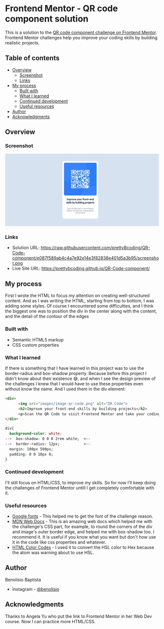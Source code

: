 # Frontend Mentor - QR code component solution

This is a solution to the [QR code component challenge on Frontend Mentor](https://www.frontendmentor.io/challenges/qr-code-component-iux_sIO_H). Frontend Mentor challenges help you improve your coding skills by building realistic projects.

## Table of contents

- [Overview](#overview)
  - [Screenshot](#screenshot)
  - [Links](#links)
- [My process](#my-process)
  - [Built with](#built-with)
  - [What I learned](#what-i-learned)
  - [Continued development](#continued-development)
  - [Useful resources](#useful-resources)
- [Author](#author)
- [Acknowledgments](#acknowledgments)


## Overview

### Screenshot

![My solution preview](https://raw.githubusercontent.com/prettyBcoding/QR-Code-component/2daec1900755b1952c71c7ef82793de81c3e2322/screenshot.png)


### Links

- Solution URL: https://raw.githubusercontent.com/prettyBcoding/QR-Code-component/e087f589ab4c4a7e92e14e3f82838e401d5a3b95/screenshot.png
- Live Site URL: https://prettybcoding.github.io/QR-Code-component/

## My process

First I wrote the HTML to focus my attention on creating well-structured content. And as I was writing the HTML, starting from top to bottom, I was adding some styles. Of course I encountered some difficulties, and I think the biggest one was to position the div in the center along with the content, and the detail of the contour of the edges

### Built with

- Semantic HTML5 markup
- CSS custom properties

### What I learned

If there is something that I have learned in this project was to use the border-radius and box-shadow property. Because before this project I didn't know about their existence 😅, and when I see the design preview of the challenges I knew that I would have to use these properties even without know the name. And I used them in the div element:

```html
<div>
      <img src="images/image-qr-code.png" alt="QR Code">
      <h2>Improve your front-end skills by building projects</h2>
      <p>Scan the QR Code to visit Frontend Mentor and take your coding skills to the next level</p>
</div>
```

```css
div{
  background-color: white;
-->  box-shadow: 0 0 0 2rem white;  <--
-->  border-radius: 12px;           <--
  margin: 100px 500px;
  padding: 0 0 10px 0;
}
```

### Continued development

I'll still focus on HTML/CSS, to improve my skills. So for now I'll keep doing the challenges of Frontend Mentor untill I get  completely comfortable with it.

### Useful resources

- [Google fonts](https://fonts.google.com/specimen/Outfit) - This helped me to get the font of the challenge reason.
- [MDN Web Docs](https://developer.mozilla.org/en-US/docs) - This is an amazing web docs which helped me with the challenge's CSS part, for example, to round the corners of the div and image's outer border edge, and helped me with box-shadow too. I recommend it. It is useful if you know what you want but don't how use it in the code like css properties and whatever.
- [HTML Color Codes](https://developer.mozilla.org/en-US/docs/Web/CSS/) - I used it to convert the HSL color to Hex because the atom was warning about to use HSL.

## Author

Benolísio Baptista
* Instagram - [@benolisio](https://www.instagram.com/benolisio)

## Acknowledgments

Thanks to Angela Yu who put the link to Frontend Mentor in her Web Dev course. Now I can practice more HTML/CSS.
